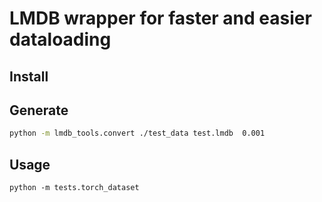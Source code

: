 # LMDB wrapper for faster and easier dataloading

## Install


## Generate

```bash
python -m lmdb_tools.convert ./test_data test.lmdb  0.001
```

## Usage

```
python -m tests.torch_dataset
```